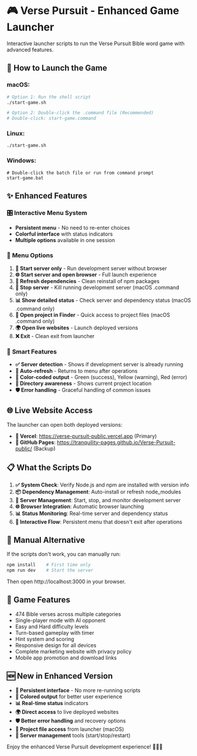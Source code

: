 # 🎮 Verse Pursuit - Enhanced Game Launcher

Interactive launcher scripts to run the Verse Pursuit Bible word game with advanced features.

## 🚀 How to Launch the Game

### macOS:
```bash
# Option 1: Run the shell script
./start-game.sh

# Option 2: Double-click the .command file (Recommended)
# Double-click: start-game.command
```

### Linux:
```bash
./start-game.sh
```

### Windows:
```batch
# Double-click the batch file or run from command prompt
start-game.bat
```

## ✨ Enhanced Features

### 🎛️ **Interactive Menu System**
- **Persistent menu** - No need to re-enter choices
- **Colorful interface** with status indicators
- **Multiple options** available in one session

### 🔧 **Menu Options**
1. **🚀 Start server only** - Run development server without browser
2. **🌐 Start server and open browser** - Full launch experience  
3. **🔄 Refresh dependencies** - Clean reinstall of npm packages
4. **🛑 Stop server** - Kill running development server (macOS .command only)
5. **📊 Show detailed status** - Check server and dependency status (macOS .command only)
6. **📂 Open project in Finder** - Quick access to project files (macOS .command only)
7. **🌍 Open live websites** - Launch deployed versions
8. **❌ Exit** - Clean exit from launcher

### 🎯 **Smart Features**
- **✅ Server detection** - Shows if development server is already running
- **🔄 Auto-refresh** - Returns to menu after operations
- **🎨 Color-coded output** - Green (success), Yellow (warning), Red (error)
- **📍 Directory awareness** - Shows current project location
- **🛡️ Error handling** - Graceful handling of common issues

## 🌐 **Live Website Access**

The launcher can open both deployed versions:
- **🔗 Vercel**: https://verse-pursuit-public.vercel.app (Primary)
- **🔗 GitHub Pages**: https://tranquility-pages.github.io/Verse-Pursuit-public/ (Backup)

## 📋 **What the Scripts Do**

1. **✅ System Check**: Verify Node.js and npm are installed with version info
2. **📦 Dependency Management**: Auto-install or refresh node_modules  
3. **🚀 Server Management**: Start, stop, and monitor development server
4. **🌐 Browser Integration**: Automatic browser launching
5. **📊 Status Monitoring**: Real-time server and dependency status
6. **🔄 Interactive Flow**: Persistent menu that doesn't exit after operations

## 🔧 **Manual Alternative**

If the scripts don't work, you can manually run:
```bash
npm install    # First time only
npm run dev    # Start the server
```

Then open http://localhost:3000 in your browser.

## 🎯 **Game Features**

- 474 Bible verses across multiple categories
- Single-player mode with AI opponent  
- Easy and Hard difficulty levels
- Turn-based gameplay with timer
- Hint system and scoring
- Responsive design for all devices
- Complete marketing website with privacy policy
- Mobile app promotion and download links

## 🆕 **New in Enhanced Version**

- **🔄 Persistent interface** - No more re-running scripts
- **🎨 Colored output** for better user experience  
- **📊 Real-time status** indicators
- **🌍 Direct access** to live deployed websites
- **🛡️ Better error handling** and recovery options
- **📂 Project file access** from launcher (macOS)
- **🛑 Server management** tools (start/stop/restart)

Enjoy the enhanced Verse Pursuit development experience! 📖✨🚀
